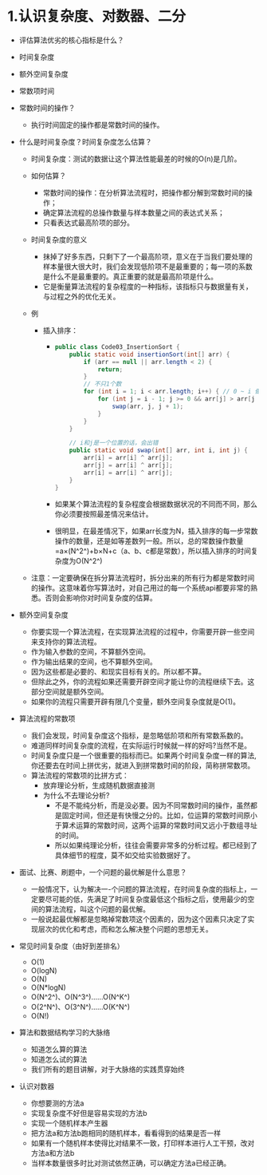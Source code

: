 

# 1.认识复杂度、对数器、二分

-  评估算法优劣的核心指标是什么？

  - 时间复杂度
  - 额外空间复杂度
  - 常数项时间

- 常数时间的操作？

  - 执行时间固定的操作都是常数时间的操作。

- 什么是时间复杂度？时间复杂度怎么估算？

  - 时间复杂度：测试的数据让这个算法性能最差的时候的O(n)是几阶。

  - 如何估算？

    - 常数时间的操作：在分析算法流程时，把操作都分解到常数时间的操作；
    - 确定算法流程的总操作数量与样本数量之间的表达式关系；
    - 只看表达式最高阶项的部分。

  - 时间复杂度的意义

    - 抹掉了好多东西，只剩下了一个最高阶项，意义在于当我们要处理的样本量很大很大时，我们会发现低阶项不是最重要的；每一项的系数是什么不是最重要的。真正重要的就是最高阶项是什么。
    - 它是衡量算法流程的复杂程度的一种指标，该指标只与数据量有关，与过程之外的优化无关。

  - 例

    - 插入排序：

      - ```java
        public class Code03_InsertionSort {
        	public static void insertionSort(int[] arr) {
        		if (arr == null || arr.length < 2) {
        			return;
        		}
        		// 不只1个数
        		for (int i = 1; i < arr.length; i++) { // 0 ~ i 做到有序
        			for (int j = i - 1; j >= 0 && arr[j] > arr[j + 1]; j--) {
        				swap(arr, j, j + 1);
        			}
        		}
        	}
        
        	// i和j是一个位置的话，会出错
        	public static void swap(int[] arr, int i, int j) {
        		arr[i] = arr[i] ^ arr[j];
        		arr[j] = arr[i] ^ arr[j];
        		arr[i] = arr[i] ^ arr[j];
        	}
        }
        ```

        

      - 如果某个算法流程的复杂程度会根据数据状况的不同而不同，那么你必须要按照最差情况来估计。

      - 很明显，在最差情况下，如果arr长度为N，插入排序的每一步常数操作的数量，还是如等差数列一般。所以，总的常数操作数量=a×(N^2^)+b×N+c（a、b、c都是常数），所以插入排序的时间复杂度为O(N^2^)

  -  注意：一定要确保在拆分算法流程时，拆分出来的所有行为都是常数时间的操作。这意味着你写算法时，对自己用过的每一个系统api都要非常的熟悉。否则会影响你对时间复杂度的估算。

- 额外空间复杂度
  - 你要实现一个算法流程，在实现算法流程的过程中，你需要开辟一些空间来支持你的算法流程。
  - 作为输入参数的空间，不算额外空间。
  - 作为输出结果的空间，也不算额外空间。
  - 因为这些都是必要的、和现实目标有关的。所以都不算。
  - 但除此之外，你的流程如果还需要开辟空间才能让你的流程继续下去。这部分空间就是额外空间。
  - 如果你的流程只需要开辟有限几个变量，额外空间复杂度就是O(1)。

- 算法流程的常数项
  - 我们会发现，时间复杂度这个指标，是忽略低阶项和所有常数系数的。
  - 难道同样时间复杂度的流程，在实际运行时候就一样的好吗?当然不是。
  - 时间复杂度只是一个很重要的指标而已。如果两个时间复杂度一样的算法,你还要去在时间上拼优劣，就进入到拼常数时间的阶段，简称拼常数项。
  - 算法流程的常数项的比拼方式：
    - 放弃理论分析，生成随机数据直接测
    - 为什么不去理论分析?
      - 不是不能纯分析，而是没必要。因为不同常数时间的操作，虽然都是固定时间，但还是有快慢之分的。比如，位运算的常数时间原小于算术运算的常数时间，这两个运算的常数时间又远小于数组寻址的时间。
      - 所以如果纯理论分析，往往会需要非常多的分析过程。都已经到了具体细节的程度，莫不如交给实验数据好了。

- 面试、比赛、刷题中，一个问题的最优解是什么意思？
  - 一般情况下，认为解决一-个问题的算法流程，在时间复杂度的指标上，一定要尽可能的低，先满足了时间复杂度最低这个指标之后，使用最少的空间的算法流程，叫这个问题的最优解。
  - 一般说起最优解都是忽略掉常数项这个因素的，因为这个因素只决定了实现层次的优化和考虑，而和怎么解决整个问题的思想无关。

- 常见时间复杂度（由好到差排名）
  - O(1)
  - O(logN)
  - O(N)
  - O(N*logN)
  - O(N^2^)、O(N^3^)……O(N^K^)
  - O(2^N^)、O(3^N^)……O(K^N^)
  - O(N!)

- 算法和数据结构学习的大脉络
  - 知道怎么算的算法
  - 知道怎么试的算法
  - 我们所有的题目讲解，对于大脉络的实践贯穿始终

- 认识对数器
  - 你想要测的方法a
  - 实现复杂度不好但是容易实现的方法b
  - 实现一个随机样本产生器
  - 把方法a和方法b跑相同的随机样本，看看得到的结果是否一样
  - 如果有一个随机样本使得比对结果不一致，打印样本进行人工干预，改对方法a和方法b
  - 当样本数量很多时比对测试依然正确，可以确定方法a已经正确。

